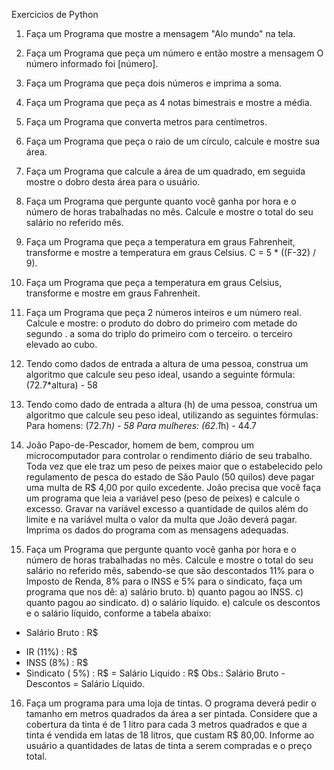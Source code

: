 Exercicios de Python

1) Faça um Programa que mostre a mensagem "Alo mundo" na tela.
2) Faça um Programa que peça um número e então mostre a mensagem O número informado foi [número].
3) Faça um Programa que peça dois números e imprima a soma.
4) Faça um Programa que peça as 4 notas bimestrais e mostre a média.
5) Faça um Programa que converta metros para centímetros.
6) Faça um Programa que peça o raio de um círculo, calcule e mostre sua área.
7) Faça um Programa que calcule a área de um quadrado, em seguida mostre o dobro desta área para o usuário.
8) Faça um Programa que pergunte quanto você ganha por hora e o número de horas trabalhadas no mês. Calcule e mostre o total do seu salário no referido mês.
9) Faça um Programa que peça a temperatura em graus Fahrenheit, transforme e mostre a temperatura em graus Celsius. C = 5 * ((F-32) / 9).
10) Faça um Programa que peça a temperatura em graus Celsius, transforme e mostre em graus Fahrenheit.
11) Faça um Programa que peça 2 números inteiros e um número real. Calcule e mostre:
o produto do dobro do primeiro com metade do segundo .
a soma do triplo do primeiro com o terceiro.
o terceiro elevado ao cubo.

12) Tendo como dados de entrada a altura de uma pessoa, construa um algoritmo que calcule seu peso ideal, usando a seguinte fórmula: (72.7*altura) - 58
13) Tendo como dado de entrada a altura (h) de uma pessoa, construa um algoritmo que calcule seu peso ideal, utilizando as seguintes fórmulas:
Para homens: (72.7*h) - 58
Para mulheres: (62.1*h) - 44.7
14) João Papo-de-Pescador, homem de bem, comprou um microcomputador para controlar o rendimento diário de seu trabalho. Toda vez que ele traz um peso de peixes maior que o estabelecido pelo regulamento de pesca do estado de São Paulo (50 quilos) deve pagar uma multa de R$ 4,00 por quilo excedente. João precisa que você faça um programa que leia a variável peso (peso de peixes) e calcule o excesso. Gravar na variável excesso a quantidade de quilos além do limite e na variável multa o valor da multa que João deverá pagar. Imprima os dados do programa com as mensagens adequadas.
15) Faça um Programa que pergunte quanto você ganha por hora e o número de horas trabalhadas no mês. Calcule e mostre o total do seu salário no referido mês, sabendo-se que são descontados 11% para o Imposto de Renda, 8% para o INSS e 5% para o sindicato, faça um programa que nos dê:
a) salário bruto.
b) quanto pagou ao INSS.
c) quanto pagou ao sindicato.
d) o salário líquido.
e) calcule os descontos e o salário líquido, conforme a tabela abaixo:
+ Salário Bruto : R$
- IR (11%) : R$
- INSS (8%) : R$
- Sindicato ( 5%) : R$
= Salário Liquido : R$
Obs.: Salário Bruto - Descontos = Salário Líquido.

16) Faça um programa para uma loja de tintas. O programa deverá pedir o tamanho em metros quadrados da área a ser pintada. Considere que a cobertura da tinta é de 1 litro para cada 3 metros quadrados e que a tinta é vendida em latas de 18 litros, que custam R$ 80,00. Informe ao usuário a quantidades de latas de tinta a serem compradas e o preço total.

